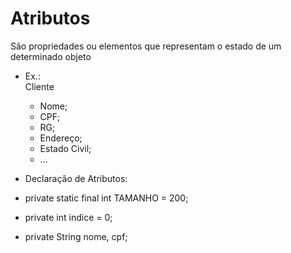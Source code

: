 # Atributos

São propriedades ou elementos que representam o estado de um determinado objeto <br>
- Ex.: <br>
Cliente<br>
    - Nome;<br>
    - CPF;<br>
    - RG;<br>
    - Endereço;<br>
    - Estado Civil;<br>
    - ...<br>

- Declaração de Atributos:<br>
- private static final int TAMANHO = 200;<br>
- private int indice = 0;<br>
- private String nome, cpf;<br>
